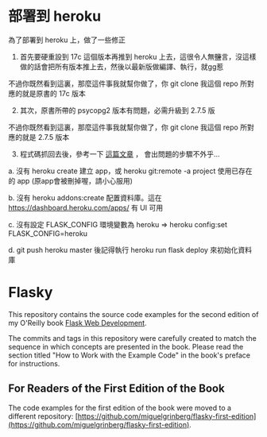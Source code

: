 部署到 heroku
=============
為了部署到 heroku 上，做了一些修正

1) 首先要硬重設到 17c 這個版本再推到 heroku 上去，這很令人無~~鹽~~言，沒這樣做的話會把所有版本推上去，然後以最新版做編譯、執行，就gg惹

不過你既然看到這裏，那麼這件事我就幫你做了，你 git clone 我這個 repo 所對應的就是原書的 17c 版本

2) 其次，原書所帶的 psycopg2 版本有問題，必需升級到 2.7.5 版

不過你既然看到這裏，那麼這件事我就幫你做了，你 git clone 我這個 repo 所對應的就是 2.7.5 版本

3) 程式碼抓回去後，參考一下 [這篇文章](https://devcenter.heroku.com/articles/git) ， 會出問題的步驟不外乎…

a. 沒有 heroku create 建立 app，或 heroku git:remote -a project 使用已存在的 app (原app會被刪掉喔，請小心服用)

b. 沒有 heroku addons:create 配置資料庫。這在 https://dashboard.heroku.com/apps/ 有 UI 可用

c. 沒有設定 FLASK_CONFIG 環境變數為 heroku => heroku config:set FLASK_CONFIG=heroku

d. git push heroku master 後記得執行 heroku run flask deploy 來初始化資料庫

Flasky
======

This repository contains the source code examples for the second edition of my O'Reilly book [Flask Web Development](http://www.flaskbook.com).

The commits and tags in this repository were carefully created to match the sequence in which concepts are presented in the book. Please read the section titled "How to Work with the Example Code" in the book's preface for instructions.

For Readers of the First Edition of the Book
--------------------------------------------

The code examples for the first edition of the book were moved to a different repository: [https://github.com/miguelgrinberg/flasky-first-edition](https://github.com/miguelgrinberg/flasky-first-edition).
